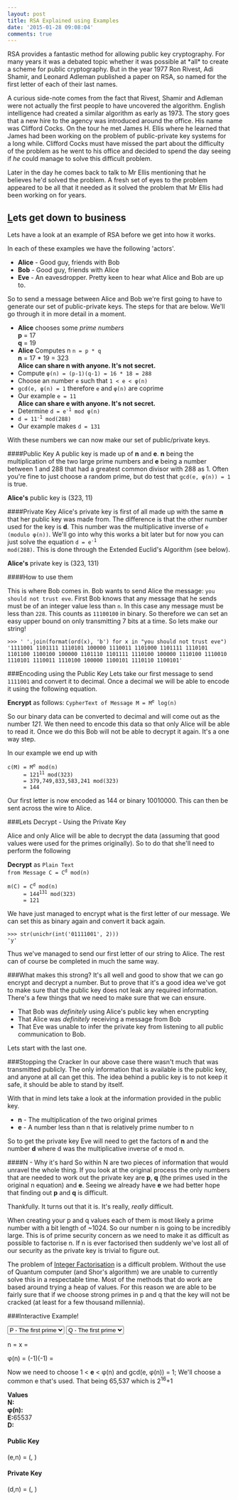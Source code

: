 ```yaml
---
layout: post
title: RSA Explained using Examples
date: '2015-01-28 09:08:04'
comments: true
---
```


<link rel='stylesheet' href='https://www.devslash.net/assets/css/extras.css'/>
RSA provides a fantastic method for allowing public key cryptography. For many years it was a debated topic whether it was possible at *all* to create a scheme for public cryptography. But in the year 1977 Ron Rivest, Adi Shamir, and Leonard Adleman published a paper on RSA, so named for the first letter of each of their last names. 

<div class='sidenote'>
<div class='exclaim'>
</div>
<p>
A curious side-note comes from the fact that Rivest, Shamir and Adleman were not actually the first people to have uncovered the algorithm. English intelligence had created a similar algorithm as early as 1973. The story goes that a new hire to the agency was introduced around the office. His name was Clifford Cocks. On the tour he met James H. Ellis where he learned that James had been working on the problem of public-private key systems for a long while. Clifford Cocks must have missed the part about the difficulty of the problem as he went to his office and decided to spend the day seeing if <i>he</i> could manage to solve this difficult problem. 
</p>
<p>
Later in the day he comes back to talk to Mr Ellis mentioning that he believes he'd solved the problem. A fresh set of eyes to the problem appeared to be all that it needed as it solved the problem that Mr Ellis had been working on for years.</p>
</div>

## [L](https://www.youtube.com/watch?v=ZSS5dEeMX64)ets get down to business
Lets have a look at an example of RSA before we get into how it works.

In each of these examples we have the following 'actors'. 

 * **Alice** - Good guy, friends with Bob
 * **Bob** - Good guy, friends with Alice
 * **Eve** - An eavesdropper. Pretty keen to hear what Alice and Bob are up to.
 
So to send a message between Alice and Bob we're first going to have to generate our set of public-private keys. The steps for that are below. We'll go through it in more detail in a moment.
 
 

 - **Alice** chooses  some *prime numbers* <br/>
**p** = 17 <br/>
**q** = 19
 - **Alice** Computes n `n = p * q`<br/> 
**n** = 17 * 19 = 323 <br/>
**Alice can share n with anyone. It's not secret.**
 - Compute `φ(n) = (p-1)(q-1) = 16 * 18 = 288`
 - Choose an number `e` such that `1 < e < φ(n)`
  -  `gcd(e, φ(n) = 1` therefore `e` and `φ(n)` are coprime 
  - Our example `e = 11`<br/>
 __Alice can share e with anyone. It's not secret.__
 - Determine <code>d = e<sup>-1</sup> mod φ(n)</code>
  - <code>d = 11<sup>-1</sup> mod(288)</code>
  - Our example makes `d = 131`
 
With these numbers we can now make our set of public/private keys. 

####Public Key
A public key is made up of **n** and **e**. **n** being the multiplication of the two large prime numbers and **e** being a number between 1 and 288 that had a greatest common divisor with 288 as 1. Often you're fine to just choose a random prime, but do test that `gcd(e, φ(n)) = 1` is true.  

<span class='emphasize'>**Alice's** public key is (323, 11)

####Private Key
Alice's private key is first of all made up with the same **n** that her public key was made from. The difference is that the other number used for the key is **d**. This number was the multiplicative inverse of `e (modulo φ(n))`. We'll go into why this works a bit later but for now you can just solve the equation <code>d = e<sup>-1</sup> mod(288)</code>. This is done through the Extended Euclid's Algorithm (see below). 

<span class='emphasize'>**Alice's** private key is (323, 131)

####How to use them

This is where Bob comes in. Bob wants to send Alice the message: `you should not trust eve`. First Bob knows that any message that he sends must be of an integer value less than `n`. In this case any message must be less than `228`. This counts as `11100100` in binary. So therefore we can set an easy upper bound on only transmitting 7 bits at a time. So lets make our string!

~~~
>>> ' '.join(format(ord(x), 'b') for x in "you should not trust eve")
'1111001 1101111 1110101 100000 1110011 1101000 1101111 1110101 1101100 1100100 100000 1101110 1101111 1110100 100000 1110100 1110010 1110101 1110011 1110100 100000 1100101 1110110 1100101'
~~~

###Encoding using the Public Key
Lets take our first message to send `1111001` and convert it to decimal. Once a decimal we will be able to encode it using the following equation.

<span class='emphasize'>**Encrypt** as follows: <code>CypherText of Message M = M<sup>e</sup> log(n)</code>

So our binary data can be converted to decimal and will come out as the number *121*. We then need to encode this data so that only Alice will be able to read it. Once we do this Bob will not be able to decrypt it again. It's a one way step.

In our example we end up with 
<pre><code>c(M) = M<sup>e</sup> mod(n)
     = 121<sup>11</sup> mod(323)
     = 379,749,833,583,241 mod(323)
     = 144
</code></pre>
Our first letter is now encoded as 144 or binary 10010000. This can then be sent across the wire to Alice.

###Lets Decrypt - Using the Private Key

Alice and only Alice will be able to decrypt the data (assuming that good values were used for the primes originally). So to do that she'll need to perform the following

<span class='emphasize'>**Decrypt** as <code>Plain Text from Message C = C<sup>d</sup> mod(n) </code>
<pre><code>m(C) = C<sup>d</sup> mod(n)
     = 144<sup>131</sup> mod(323)
     = 121
</code></pre>
We have just managed to encrypt what is the first letter of our message. We can set this as binary again and convert it back again.

```
>>> str(unichr(int('01111001', 2)))
'y'
```

Thus we've managed to send our first letter of our string to Alice. The rest can of course be completed in much the same way. 

###What makes this strong?
It's all well and good to show that we can go encrypt and decrypt a number. But to prove that it's a good idea we've got to make sure that the public key does not leak any required information. There's a few things that we need to make sure that we can ensure.

 * That Bob was *definitely* using Alice's public key when encrypting
 * That Alice was *definitely* receiving a message from Bob
 * That Eve was unable to infer the private key from listening to all public communication to Bob.
 
Lets start with the last one.

###Stopping the Cracker
In our above case there wasn't much that was transmitted publicly. The only information that is available is the public key, and anyone at all can get this. The idea behind a public key is to not keep it safe, it should be able to stand by itself. 

With that in mind lets take a look at the information provided in the public key. 

 * **n** - The multiplication of the two original primes
 * **e** - A number less than n that is relatively prime number to n 
 
So to get the private key Eve will need to get the factors of **n** and the number **d** where d was the multiplicative inverse of e mod n. 

####N - Why it's hard
So within N are two pieces of information that would unravel the whole thing. If you look at the original process the only numbers that are needed to work out the private key are **p**, **q** (the primes used in the original n equation) and **e**. Seeing we already have **e** we had better hope that finding out **p** and **q** is difficult. 

Thankfully. It turns out that it is. It's really, *really* difficult. 

When creating your p and q values each of them is most likely a prime number with a bit length of ~1024. So our number n is going to be incredibly large. This is of prime security concern as we need to make it as difficult as possible to factorise n. If n is ever factorised then suddenly we've lost all of our security as the private key is trivial to figure out. 

The problem of [Integer Factorisation](http://en.wikipedia.org/wiki/Integer_factorization) is a difficult problem. Without the use of Quantum computer (and Shor's algorithm) we are unable to currently solve this in a respectable time. Most of the methods that do work are based around trying a heap of values. For this reason we are able to be fairly sure that if we choose strong primes in p and q that the key will not be cracked (at least for a few thousand millennia).

###Interactive Example!

<select id='psel'>
  <option selected='selected'>P - The first prime</option>
  <option>4001</option>
  <option>4003</option>
  <option>4007</option>
  <option>4013</option>
  <option>4019</option>
  <option>4021</option>
  <option>4027</option>
  <option>4049</option>
  <option>4051</option>
  <option>4057</option>
  <option>4073</option>
  <option>4079</option>
  <option>4091</option>
  <option>4093</option>
  <option>4099</option>
  <option>4111</option>
  <option>4127</option>
  <option>4129</option>
  <option>4133</option>
  <option>4139</option>
  <option>4153</option>
  <option>4157</option>
  <option>4159</option>
  <option>4177</option>
  <option>4201</option>
  <option>4211</option>
  <option>4217</option>
  <option>4219</option>
  <option>4229</option>
  <option>4231</option>
  <option>4241</option>
  <option>4243</option>
  <option>4253</option>
  <option>4259</option>
  <option>4261</option>
  <option>4271</option>
  <option>4273</option>
  <option>4283</option>
  <option>4289</option>
  <option>4297</option>
  <option>4327</option>
  <option>4337</option>
  <option>4339</option>
  <option>4349</option>
  <option>4357</option>
  <option>4363</option>
  <option>4373</option>
  <option>4391</option>
  <option>4397</option>
  <option>4409</option>
  <option>4421</option>
  <option>4423</option>
  <option>4441</option>
  <option>4447</option>
  <option>4451</option>
  <option>4457</option>
  <option>4463</option>
  <option>4481</option>
  <option>4483</option>
  <option>4493</option>
  <option>4507</option>
  <option>4513</option>
  <option>4517</option>
  <option>4519</option>
  <option>4523</option>
  <option>4547</option>
  <option>4549</option>
  <option>4561</option>
  <option>4567</option>
  <option>4583</option>
  <option>4591</option>
  <option>4597</option>
  <option>4603</option>
  <option>4621</option>
  <option>4637</option>
  <option>4639</option>
  <option>4643</option>
  <option>4649</option>
  <option>4651</option>
  <option>4657</option>
  <option>4663</option>
  <option>4673</option>
  <option>4679</option>
  <option>4691</option>
  <option>4703</option>
  <option>4721</option>
  <option>4723</option>
  <option>4729</option>
  <option>4733</option>
  <option>4751</option>
  <option>4759</option>
  <option>4783</option>
  <option>4787</option>
  <option>4789</option>
  <option>4793</option>
  <option>4799</option>
  <option>4801</option>
  <option>4813</option>
  <option>4817</option>
  <option>4831</option>
  <option>4861</option>
  <option>4871</option>
  <option>4877</option>
  <option>4889</option>
  <option>4903</option>
  <option>4909</option>
  <option>4919</option>
  <option>4931</option>
  <option>4933</option>
  <option>4937</option>
  <option>4943</option>
  <option>4951</option>
  <option>4957</option>
  <option>4967</option>
  <option>4969</option>
  <option>4973</option>
  <option>4987</option>
  <option>4993</option>
  <option>4999</option>
</select>

<select id='qsel'>
<option selected='selected'>Q - The first prime</option>
  <option>4001</option>
  <option>4003</option>
  <option>4007</option>
  <option>4013</option>
  <option>4019</option>
  <option>4021</option>
  <option>4027</option>
  <option>4049</option>
  <option>4051</option>
  <option>4057</option>
  <option>4073</option>
  <option>4079</option>
  <option>4091</option>
  <option>4093</option>
  <option>4099</option>
  <option>4111</option>
  <option>4127</option>
  <option>4129</option>
  <option>4133</option>
  <option>4139</option>
  <option>4153</option>
  <option>4157</option>
  <option>4159</option>
  <option>4177</option>
  <option>4201</option>
  <option>4211</option>
  <option>4217</option>
  <option>4219</option>
  <option>4229</option>
  <option>4231</option>
  <option>4241</option>
  <option>4243</option>
  <option>4253</option>
  <option>4259</option>
  <option>4261</option>
  <option>4271</option>
  <option>4273</option>
  <option>4283</option>
  <option>4289</option>
  <option>4297</option>
  <option>4327</option>
  <option>4337</option>
  <option>4339</option>
  <option>4349</option>
  <option>4357</option>
  <option>4363</option>
  <option>4373</option>
  <option>4391</option>
  <option>4397</option>
  <option>4409</option>
  <option>4421</option>
  <option>4423</option>
  <option>4441</option>
  <option>4447</option>
  <option>4451</option>
  <option>4457</option>
  <option>4463</option>
  <option>4481</option>
  <option>4483</option>
  <option>4493</option>
  <option>4507</option>
  <option>4513</option>
  <option>4517</option>
  <option>4519</option>
  <option>4523</option>
  <option>4547</option>
  <option>4549</option>
  <option>4561</option>
  <option>4567</option>
  <option>4583</option>
  <option>4591</option>
  <option>4597</option>
  <option>4603</option>
  <option>4621</option>
  <option>4637</option>
  <option>4639</option>
  <option>4643</option>
  <option>4649</option>
  <option>4651</option>
  <option>4657</option>
  <option>4663</option>
  <option>4673</option>
  <option>4679</option>
  <option>4691</option>
  <option>4703</option>
  <option>4721</option>
  <option>4723</option>
  <option>4729</option>
  <option>4733</option>
  <option>4751</option>
  <option>4759</option>
  <option>4783</option>
  <option>4787</option>
  <option>4789</option>
  <option>4793</option>
  <option>4799</option>
  <option>4801</option>
  <option>4813</option>
  <option>4817</option>
  <option>4831</option>
  <option>4861</option>
  <option>4871</option>
  <option>4877</option>
  <option>4889</option>
  <option>4903</option>
  <option>4909</option>
  <option>4919</option>
  <option>4931</option>
  <option>4933</option>
  <option>4937</option>
  <option>4943</option>
  <option>4951</option>
  <option>4957</option>
  <option>4967</option>
  <option>4969</option>
  <option>4973</option>
  <option>4987</option>
  <option>4993</option>
  <option>4999</option>
</select>

n = <span id='p'></span> x <span id='q'></span> = <span id='ans'></span>

φ(n) = (<span id='pine'></span>-1)(<span id='qine'></span>-1) = <span id='secresult'></span>

Now we need to choose 1 < **e** < φ(n) and gcd(e, φ(n)) = 1;
We'll choose a common e that's used. That being  65,537 which is 2<sup>16</sup>+1



<b>Values</b><br/>
<b>N:</b><span id='ansn'></span><br/>
<b>φ(n):</b><span id='ansg'></span><br/>
<b>E:</b>65537<br/>
<b>D:</b><span id='ansd'></span>


<h4>Public Key</h4>

(e,n) = (<span id='pe'></span>, <span id='pn'></span>)


<h4>Private Key</h4>

(d,n) = (<span id='rd'></span>, <span id='rn'></span>)


<script src="https://ajax.googleapis.com/ajax/libs/jquery/2.1.3/jquery.min.js"></script>
<script>
//Populate the primes
$("#psel").change(function(){$("#p").text(this.value);checkN()})
$("#qsel").change(function(){$("#q").text(this.value);checkN()})

function checkN(){
	var p = +$("#psel").val()
	var q = +$("#qsel").val()

	if(isNaN(p) || isNaN(q))
		return;

	var n = p*q;
	var t = (p-1)*(q-1)
	$("#ans").text(n)
	$("#ansn").text(n)
	$("#pn").text(n)
	$("#rn").text(n)
	$("#ansg").text(t)

	$("#pine").text(p)
	$("#qine").text(q)
	$("#secresult").text(t)

	res = xgcd(65537, t)[0]
	if(res < 0)
		res = res + t;

	$("#ansd").text(res);
	$("#pe").text('65537')
	$("#rd").text(res)

}


function xgcd(a, b) { 

	if (b == 0) {
		return [1, 0, a];
	}

	temp = xgcd(b, a % b);
	x = temp[0];
	y = temp[1];
	d = temp[2];
	return [y, x-y*Math.floor(a/b), d];
}
</script>